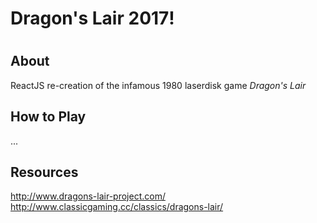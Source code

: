 # Dragon's Lair 2017!

# 

## About

ReactJS re-creation of the infamous 1980 laserdisk game _Dragon's Lair_

## How to Play

...

## Resources

<http://www.dragons-lair-project.com/>
<http://www.classicgaming.cc/classics/dragons-lair/>

